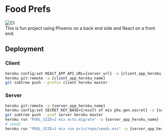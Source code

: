 # Food Prefs
![CI](https://github.com/pzmudzinski/foodprefs/workflows/CI/badge.svg)  
This is fun project using Phoenix on a back end side and React on a front end.

## Deployment

### Client

```bash
heroku config:set REACT_APP_API_URL={server_url} -a {client_app_heroku_name}
heroku git:remote -a {client_app_heroku_name}
git subtree push --prefix client heroku master
```

### Server

```bash
heroku git:remote -a {server_app_heroku_name}
heroku config:set SECRET_KEY_BASE={result of mix phx.gen.secret} -a {server_app_heroku_name}
git subtree push --pref server heroku master
heroku run "POOL_SIZE=2 mix ecto.migrate" -a {server_app_heroku_name}
# seeds
heroku run "POOL_SIZE=2 mix run priv/repo/seeds.exs" -a {server_app_heroku_name}
```
